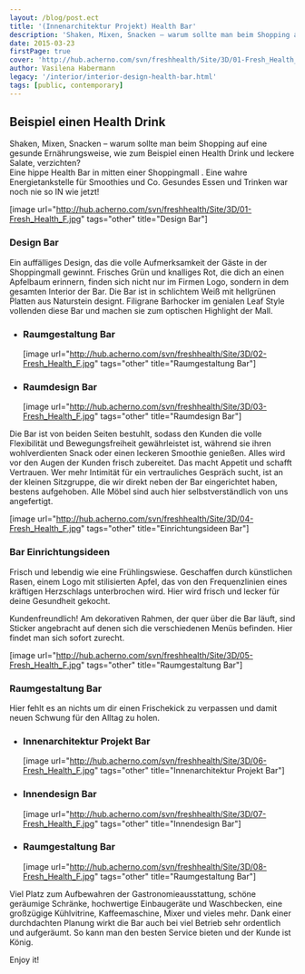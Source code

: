 ```yaml
---
layout: /blog/post.ect
title: '(Innenarchitektur Projekt) Health Bar'
description: 'Shaken, Mixen, Snacken – warum sollte man beim Shopping auf eine gesunde Ernährungsweise, wie zum Beispiel einen Health Drink und leckere Salate, verzichten? Eine hippe Health Bar in Mitten einer Shoppingmall. Eine wahre Energietankstelle für Smoothies und Co. Gesundes Essen und Trinken war noch nie so IN wie jetzt! '
date: 2015-03-23
firstPage: true
cover: 'http://hub.acherno.com/svn/freshhealth/Site/3D/01-Fresh_Health_F.jpg'
author: Vasilena Habermann
legacy: '/interior/interior-design-health-bar.html'
tags: [public, contemporary]
---
```

## Beispiel einen **Health Drink**
Shaken, Mixen, Snacken – warum sollte man beim Shopping auf eine gesunde Ernährungsweise, wie zum Beispiel einen Health Drink und leckere Salate, verzichten?  
Eine hippe Health Bar in mitten einer Shoppingmall . Eine wahre Energietankstelle für Smoothies und Co. 
Gesundes Essen und Trinken war noch nie so IN wie jetzt! 

[image url="http://hub.acherno.com/svn/freshhealth/Site/3D/01-Fresh_Health_F.jpg" tags="other" title="Design Bar"]
### Design **Bar**

Ein auffälliges Design, das die volle Aufmerksamkeit der Gäste in der Shoppingmall gewinnt. 
Frisches Grün und knalliges Rot, die dich an einen Apfelbaum erinnern, finden sich nicht nur im Firmen Logo, sondern in dem gesamten Interior der Bar. 
Die Bar ist in schlichtem Weiß mit hellgrünen Platten aus Naturstein designt. Filigrane Barhocker im genialen Leaf Style vollenden diese Bar und machen sie zum optischen Highlight der Mall.

-   ### Raumgestaltung **Bar**
    [image url="http://hub.acherno.com/svn/freshhealth/Site/3D/02-Fresh_Health_F.jpg" tags="other" title="Raumgestaltung Bar"]
-   ### Raumdesign **Bar**
    [image url="http://hub.acherno.com/svn/freshhealth/Site/3D/03-Fresh_Health_F.jpg" tags="other" title="Raumdesign Bar"]

Die Bar ist von beiden Seiten bestuhlt, sodass den Kunden die volle Flexibilität und Bewegungsfreiheit gewährleistet ist, während sie ihren wohlverdienten Snack oder einen leckeren Smoothie genießen. Alles wird vor den Augen der Kunden frisch zubereitet.  Das macht Appetit und schafft Vertrauen.  Wer mehr Intimität für ein vertrauliches Gespräch sucht, ist an der kleinen Sitzgruppe, die wir direkt neben der Bar eingerichtet haben, bestens aufgehoben. Alle Möbel sind auch hier selbstverständlich von uns angefertigt.

[image url="http://hub.acherno.com/svn/freshhealth/Site/3D/04-Fresh_Health_F.jpg" tags="other" title="Einrichtungsideen Bar"]
### **Bar** Einrichtungsideen

Frisch und lebendig  wie eine Frühlingswiese. Geschaffen durch künstlichen Rasen, einem Logo mit stilisierten Apfel, das von den Frequenzlinien eines kräftigen Herzschlags unterbrochen wird. Hier wird frisch und lecker für deine Gesundheit gekocht. 

Kundenfreundlich! Am dekorativen Rahmen, der quer über die Bar läuft, sind Sticker angebracht auf denen sich die verschiedenen Menüs befinden. Hier findet man sich sofort zurecht. 

[image url="http://hub.acherno.com/svn/freshhealth/Site/3D/05-Fresh_Health_F.jpg" tags="other" title="Raumgestaltung Bar"]
### Raumgestaltung **Bar**

Hier fehlt es an nichts um dir einen Frischekick zu verpassen und damit neuen Schwung für den Alltag zu holen.

-   ### Innenarchitektur Projekt **Bar**
    [image url="http://hub.acherno.com/svn/freshhealth/Site/3D/06-Fresh_Health_F.jpg" tags="other" title="Innenarchitektur Projekt Bar"]
-   ### Innendesign **Bar**
    [image url="http://hub.acherno.com/svn/freshhealth/Site/3D/07-Fresh_Health_F.jpg" tags="other" title="Innendesign Bar"]
-   ### Raumgestaltung **Bar**
    [image url="http://hub.acherno.com/svn/freshhealth/Site/3D/08-Fresh_Health_F.jpg" tags="other" title="Raumgestaltung Bar"]
 
Viel Platz zum Aufbewahren der Gastronomieausstattung, schöne geräumige Schränke, hochwertige Einbaugeräte und Waschbecken, eine großzügige Kühlvitrine, Kaffeemaschine, Mixer und vieles mehr. Dank einer durchdachten Planung wirkt die Bar auch bei viel Betrieb sehr ordentlich und aufgeräumt. So kann man den besten Service bieten und der Kunde ist König. 

Enjoy it!